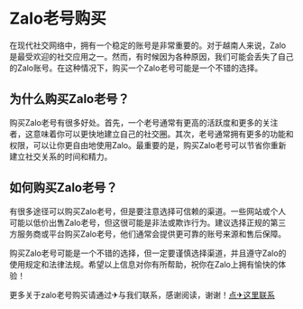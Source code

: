 # Zalo老号购买

在现代社交网络中，拥有一个稳定的账号是非常重要的。对于越南人来说，Zalo是最受欢迎的社交应用之一。然而，有时候因为各种原因，我们可能会丢失了自己的Zalo账号。在这种情况下，购买一个Zalo老号可能是一个不错的选择。

## 为什么购买Zalo老号？

购买Zalo老号有很多好处。首先，一个老号通常有更高的活跃度和更多的关注者，这意味着你可以更快地建立自己的社交圈。其次，老号通常拥有更多的功能和权限，可以让你更自由地使用Zalo。最重要的是，购买Zalo老号可以节省你重新建立社交关系的时间和精力。

## 如何购买Zalo老号？

有很多途径可以购买Zalo老号，但是要注意选择可信赖的渠道。一些网站或个人可能以低价出售Zalo老号，但这很可能是非法或欺诈行为。建议选择正规的第三方服务商或平台购买Zalo老号，他们通常会提供更可靠的账号来源和售后保障。

购买Zalo老号可能是一个不错的选择，但一定要谨慎选择渠道，并且遵守Zalo的使用规定和法律法规。希望以上信息对你有所帮助，祝你在Zalo上拥有愉快的体验！

更多关于zalo老号购买请通过✈与我们联系，感谢阅读，谢谢！[点✈这里联系](https://lm.k02.cc)